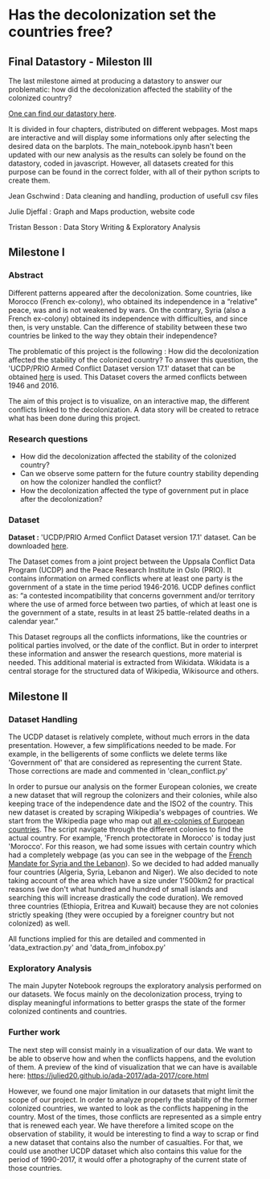 # Has the decolonization set the countries free?

## Final Datastory - Mileston III

The last milestone aimed at producing a datastory to answer our problematic: how did the decolonization affected the stability of the colonized country?

[One can find our datastory here](https://julied20.github.io/ada-2017/core.html).

It is divided in four chapters, distributed on different webpages. Most maps are interactive and will display some informations only after selecting the desired data on the barplots. The main_notebook.ipynb hasn't been updated with our new analysis as the results can solely be found on the datastory, coded in javascript. However, all datasets created for this purpose can be found in the correct folder, with all of their python scripts to create them.

Jean Gschwind : Data cleaning and handling, production of usefull csv files

Julie Djeffal : Graph and Maps production, website code

Tristan Besson : Data Story Writing & Exploratory Analysis

## Milestone I

### Abstract

Different patterns appeared after the decolonization. Some countries, like Morocco (French ex-colony), who obtained its independence in a “relative” peace, was and is not weakened by wars. On the contrary, Syria (also a French ex-colony) obtained its independence with difficulties, and since then, is very unstable. Can the difference of stability between these two countries be linked to the way they obtain their independence?

The problematic of this project is the following : How did the decolonization affected the stability of the colonized country? To answer this question, the 'UCDP/PRIO Armed Conflict Dataset version 17.1' dataset that can be obtained [here](http://ucdp.uu.se/downloads/) is used. This Dataset covers the armed conflicts between 1946 and 2016.

The aim of this project is to visualize, on an interactive map, the different conflicts linked to the decolonization. A data story will be created to retrace what has been done during this project.

### Research questions

- How did the decolonization affected the stability of the colonized country?
- Can we observe some pattern for the future country stability depending on how the colonizer handled the conflict?
- How the decolonization affected the type of government put in place after the decolonization?

### Dataset

**Dataset :** 'UCDP/PRIO Armed Conflict Dataset version 17.1' dataset. Can be downloaded [here](http://ucdp.uu.se/downloads/).

The Dataset comes from a joint project between the Uppsala Conflict Data Program (UCDP) and the Peace Research Institute in Oslo (PRIO).
It contains information on armed conflicts where at least one party is the government of a state in the time period 1946-2016.
UCDP defines conflict as: “a contested incompatibility that concerns government and/or territory where the use of armed force between two parties, of which at least one is the government of a state, results in at least 25 battle-related deaths in a calendar year.”

This Dataset regroups all the conflicts informations, like the countries or political parties involved, or the date of the conflict. But in order to interpret these information and answer the research questions, more material is needed.
This additional material is extracted from Wikidata. Wikidata is a central storage for the structured data of Wikipedia, Wikisource and others.

## Milestone II

### Dataset Handling

The UCDP dataset is relatively complete, without much errors in the data presentation. However, a few simplifications needed to be made. For example, in the belligerents of some conflicts we delete terms like 'Government of' that are considered as representing the current State. Those corrections are made and commented in 'clean_conflict.py'

In order to pursue our analysis on the former European colonies, we create a new dataset that will regroup the colonizers and their colonies, while also keeping trace of the independence date and the ISO2 of the country. This new dataset is created by scraping Wikipedia's webpages of countries. We start from the Wikipedia page who map out [all ex-colonies of European countries](https://en.wikipedia.org/wiki/List_of_former_European_colonies). The script navigate through the different colonies to find the actual country. For example, 'French protectorate in Morocco' is today just 'Morocco'. For this reason, we had some issues with certain country which had a completely webpage (as you can see in the webpage of the [French Mandate for Syria and the Lebanon](https://en.wikipedia.org/wiki/French_Mandate_for_Syria_and_the_Lebanon)). So we decided to had added manually four countries (Algeria, Syria, Lebanon and Niger). We also decided to note taking account of the area which have a size under 1'500km2 for practical reasons (we don't what hundred and hundred of small islands and searching this will increase drastically the code duration). We removed three countries (Ethiopia, Eritrea and Kuwait) because they are not colonies strictly speaking (they were occupied by a foreigner country but not colonized) as well.

All functions implied for this are detailed and commented in 'data_extraction.py' and 'data_from_infobox.py'


### Exploratory Analysis

The main Jupyter Notebook regroups the exploratory analysis performed on our datasets. We focus mainly on the decolonization process, trying to display meaningful informations to better grasps the state of the former colonized continents and countries.

### Further work

The next step will consist mainly in a visualization of our data. We want to be able to observe how and when the conflicts happens, and the evolution of them.
A preview of the kind of visualization that we can have is available here: https://julied20.github.io/ada-2017/ada-2017/core.html

However, we found one major limitation in our datasets that might limit the scope of our project. In order to analyze properly the stability of the former colonized countries, we wanted to look as the conflicts happening in the country. Most of the times, those conflicts are represented as a simple entry that is renewed each year. We have therefore a limited scope on the observation of stability, it would be interesting to find a way to scrap or find a new dataset that contains also the number of casualties. For that, we could use another UCDP dataset which also contains this value for the period of 1990-2017, it would offer a photography of the current state of those countries.

